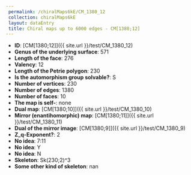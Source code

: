```yaml
--- 
 permalink: /chiralMaps6kE/CM_1380_12 
 collection: chiralMaps6kE
 layout: dataEntry
 title: Chiral maps up to 6000 edges - CM[1380;12]
---
```


- **ID**: [CM[1380;12]]({{ site.url }}/test/CM_1380_12)
- **Genus of the underlying surface**: 571
- **Length of the face**: 276
- **Valency**: 12
- **Length of the Petrie polygon**: 230
- **Is the automorphism group solvable?**: S
- **Number of vertices**: 230
- **Number of edges**: 1380
- **Number of faces**: 10
- **The map is self-**: none
- **Dual map**: [CM[1380;10]]({{ site.url }}/test/CM_1380_10)
- **Mirror (enantihomorphic) map**: [CM[1380;11]]({{ site.url }}/test/CM_1380_11)
- **Dual of the mirror image**: [CM[1380;9]]({{ site.url }}/test/CM_1380_9)
- **Z_q-Exponent?**: 2
- **No idea**:  7:11
- **No idea**: Y
- **No idea**: N
- **Skeleton**: Sk(230;2)^3
- **Some other kind of skeleton**: nan
